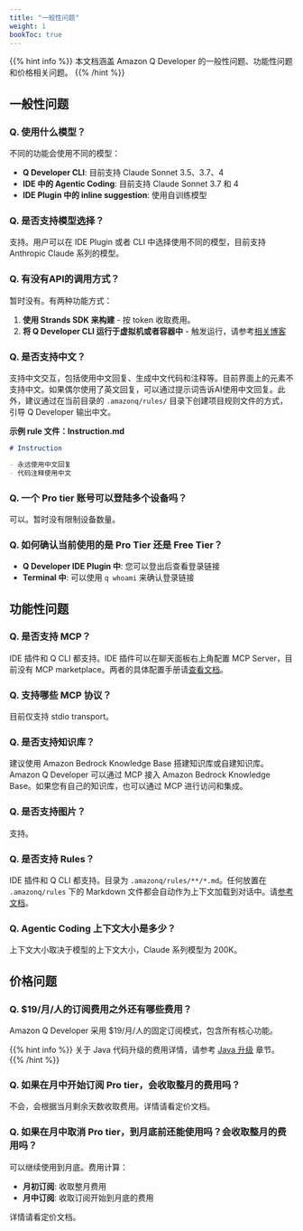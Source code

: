 ```yaml
---
title: "一般性问题"
weight: 1
bookToc: true
---
```


{{% hint info %}}
本文档涵盖 Amazon Q Developer 的一般性问题、功能性问题和价格相关问题。
{{% /hint %}}

## 一般性问题

### Q. 使用什么模型？

不同的功能会使用不同的模型：
- **Q Developer CLI**: 目前支持 Claude Sonnet 3.5、3.7、4
- **IDE 中的 Agentic Coding**: 目前支持 Claude Sonnet 3.7 和 4
- **IDE Plugin 中的 inline suggestion**: 使用自训练模型

### Q. 是否支持模型选择？

支持。用户可以在 IDE Plugin 或者 CLI 中选择使用不同的模型，目前支持 Anthropic Claude 系列的模型。

### Q. 有没有API的调用方式？

暂时没有。有两种功能方式：
1. **使用 Strands SDK 来构建** - 按 token 收取费用。
2. **将 Q Developer CLI 运行于虚拟机或者容器中** - 触发运行，请参考[相关博客](https://aws.amazon.com/cn/blogs/china/using-amazon-q-developer-to-build-an-enterprise-automated-code-review-process/)

### Q. 是否支持中文？

支持中文交互，包括使用中文回复、生成中文代码和注释等。目前界面上的元素不支持中文。如果偶尔使用了英文回复，可以通过提示词告诉AI使用中文回复。此外，建议通过在当前目录的 `.amazonq/rules/` 目录下创建项目规则文件的方式，引导 Q Developer 输出中文。

**示例 rule 文件：Instruction.md**
```markdown
# Instruction

- 永远使用中文回复
- 代码注释使用中文
```

### Q. 一个 Pro tier 账号可以登陆多个设备吗？

可以。暂时没有限制设备数量。

### Q. 如何确认当前使用的是 Pro Tier 还是 Free Tier？

- **Q Developer IDE Plugin 中**: 您可以登出后查看登录链接
- **Terminal 中**: 可以使用 `q whoami` 来确认登录链接



## 功能性问题

### Q. 是否支持 MCP？

IDE 插件和 Q CLI 都支持。IDE 插件可以在聊天面板右上角配置 MCP Server，目前没有 MCP marketplace。两者的具体配置手册请[查看文档](https://docs.aws.amazon.com/amazonq/latest/qdeveloper-ug/qdev-mcp.html)。

### Q. 支持哪些 MCP 协议？

目前仅支持 stdio transport。

### Q. 是否支持知识库？

建议使用 Amazon Bedrock Knowledge Base 搭建知识库或自建知识库。Amazon Q Developer 可以通过 MCP 接入 Amazon Bedrock Knowledge Base。如果您有自己的知识库，也可以通过 MCP 进行访问和集成。

### Q. 是否支持图片？

支持。

### Q. 是否支持 Rules？

IDE 插件和 Q CLI 都支持。目录为 `.amazonq/rules/**/*.md`。任何放置在 `.amazonq/rules` 下的 Markdown 文件都会自动作为上下文加载到对话中。请[参考文档](https://docs.aws.amazon.com/amazonq/latest/qdeveloper-ug/context-project-rules.html)。

### Q. Agentic Coding 上下文大小是多少？
上下文大小取决于模型的上下文大小，Claude 系列模型为 200K。


## 价格问题

### Q. $19/月/人的订阅费用之外还有哪些费用？

Amazon Q Developer 采用 $19/月/人的固定订阅模式，包含所有核心功能。

{{% hint info %}}
关于 Java 代码升级的费用详情，请参考 [Java 升级](../java-upgrade/) 章节。
{{% /hint %}}

### Q. 如果在月中开始订阅 Pro tier，会收取整月的费用吗？

不会，会根据当月剩余天数收取费用。详情请看定价文档。

### Q. 如果在月中取消 Pro tier，到月底前还能使用吗？会收取整月的费用吗？

可以继续使用到月底。费用计算：
- **月初订阅**: 收取整月费用
- **月中订阅**: 收取订阅开始到月底的费用

详情请看定价文档。

